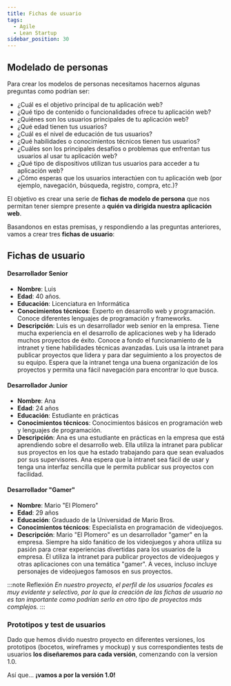 ```yaml
---
title: Fichas de usuario
tags:
  - Agile
  - Lean Startup
sidebar_position: 30
---
```



## Modelado de personas

Para crear los modelos de personas necesitamos hacernos algunas preguntas como podrían ser:

- ¿Cuál es el objetivo principal de tu aplicación web?
- ¿Qué tipo de contenido o funcionalidades ofrece tu aplicación web?
- ¿Quiénes son los usuarios principales de tu aplicación web?
- ¿Qué edad tienen tus usuarios?
- ¿Cuál es el nivel de educación de tus usuarios?
- ¿Qué habilidades o conocimientos técnicos tienen tus usuarios?
- ¿Cuáles son los principales desafíos o problemas que enfrentan tus usuarios al usar tu aplicación web?
- ¿Qué tipo de dispositivos utilizan tus usuarios para acceder a tu aplicación web?
- ¿Cómo esperas que los usuarios interactúen con tu aplicación web (por ejemplo, navegación, búsqueda, registro, compra, etc.)?

El objetivo es crear una serie de **fichas de modelo de persona** que nos permitan tener siempre presente a **quién va dirigida nuestra aplicación web**.

Basandonos en estas premisas, y respondiendo a las preguntas anteriores, vamos a crear tres **fichas de usuario**:

## Fichas de usuario

<div style={{display: 'flex', flexWrap: 'wrap'}}>

<div style={{width: '350px', border: '1px solid #ccc', margin: '20px', padding: '20px 10px ', shadow: '10px, 10px,10px,#cccccc', fontSize: '14px', boxShadow: '5px 5px 10px #cccccc'}}>

#### Desarrollador Senior

- **Nombre**: Luis
- **Edad**: 40 años.
- **Educación**: Licenciatura en Informática
- **Conocimientos técnicos**: Experto en desarrollo web y programación. Conoce diferentes lenguajes de programación y frameworks.
- **Descripción**: Luis es un desarrollador web senior en la empresa. Tiene mucha experiencia en el desarrollo de aplicaciones web y ha liderado muchos proyectos de éxito. Conoce a fondo el funcionamiento de la intranet y tiene habilidades técnicas avanzadas. Luis usa la intranet para publicar proyectos que lidera y para dar seguimiento a los proyectos de su equipo. Espera que la intranet tenga una buena organización de los proyectos y permita una fácil navegación para encontrar lo que busca.

</div>

<div style={{width: '350px', border: '1px solid #ccc', margin: '20px', padding: '20px 20px 20px 10px ', shadow: '10px, 10px,10px,#cccccc', fontSize: '14px', boxShadow: '5px 5px 10px #cccccc'}}>

#### Desarrollador Junior

- **Nombre**: Ana
- **Edad**: 24 años
- **Educación**: Estudiante en prácticas
- **Conocimientos técnicos**: Conocimientos básicos en programación web y lenguajes de programación.
- **Descripción**: Ana es una estudiante en prácticas en la empresa que está aprendiendo sobre el desarrollo web. Ella utiliza la intranet para publicar sus proyectos en los que ha estado trabajando para que sean evaluados por sus supervisores. Ana espera que la intranet sea fácil de usar y tenga una interfaz sencilla que le permita publicar sus proyectos con facilidad.
  
</div>

<div style={{width: '350px', border: '1px solid #cccccc', margin: '20px', padding: '20px 20px 20px 10px ', shadow: '10px, 10px,10px,#cccccc', fontSize: '14px', boxShadow: '5px 5px 10px #cccccc'}}>

#### Desarrollador "Gamer"

- **Nombre**: Mario "El Plomero"
- **Edad**: 29 años
- **Educación**: Graduado de la Universidad de Mario Bros.
- **Conocimientos técnicos**: Especialista en programación de videojuegos.
- **Descripción**: Mario "El Plomero" es un desarrollador "gamer" en la empresa. Siempre ha sido fanático de los videojuegos y ahora utiliza su pasión para crear experiencias divertidas para los usuarios de la empresa. Él utiliza la intranet para publicar proyectos de videojuegos y otras aplicaciones con una temática "gamer". A veces, incluso incluye personajes de videojuegos famosos en sus proyectos. 
  
</div>

</div>


:::note Reflexión
*En nuestro proyecto, el perfil de los usuarios focales es muy evidente y selectivo, por lo que la creación de las fichas de usuario no es tan importante como podrían serlo en otro tipo de proyectos más complejos.*
:::

### Prototipos y test de usuarios

Dado que hemos divido nuestro proyecto en diferentes versiones, los prototipos (bocetos, wireframes y mockup) y sus correspondientes tests de usuarios **los diseñaremos para cada versión**, comenzando con la version 1.0.

Así que... **¡vamos a por la versión 1.0!**
